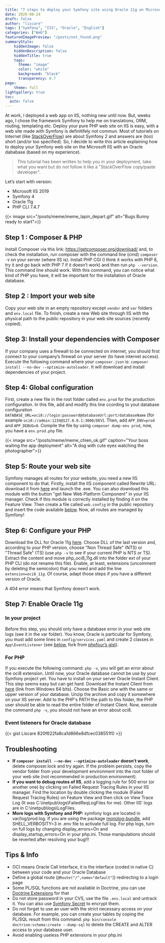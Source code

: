 ```yaml
---
title: "7 steps to deploy your Symfony site using Oracle 11g on Microsoft IIS"
date: 2020-08-24
draft: false
author: "liscare"
tags: ["Symfony", "IIS", "Oracle", "English"]
categories: ["Web"]
featuredImagePreview: "/posts/not_found.png"
summaryStyle:
    hiddenImage: false
    hiddenDescription: false
    hiddenTitle: true
    tags:
      theme: "image"
      color: "white"
      background: "black"
      transparency: 0.7
page:
    theme: full
lightgallery: true
toc:
  auto: false
---
```


At work, I deployed a web app on IIS, nothing new until now. But, weeks ago, I chose the framework Symfony to help me on translations, ORM, routing, templating etc. Deploy your pure PHP web site on IIS is easy, with a web site made with Symfony is definitifely not commun. Most of tutoriels on Internet (like [StackOverFlow](https://stackoverflow.com/)) are about Symfony 2 and answers are (too) short (and/or too specified). So, I decide to write this article explaining how to deploy your Symfony web site on the Microsoft IIS with an Oracle dababase (based on my experience).

> This tutorial has been written to help you in your deployment, take what you want but do not follow it like a "StackOverFlow copy/paste developer".

Let’s start with version:
- Microsoft IIS 2019
- Symfony 4
- Oracle 11g
- PHP CLI 7.4.7

{{< image src="/posts/meme/meme_lapin_depart.gif" alt="Bugs Bunny ready to start">}}

## Step 1 : Composer & PHP

Install Composer via this link: https://getcomposer.org/download/ and, to check the installation, run composer with the command line (cmd) `composer -V` on your server (where IIS is).
Install PHP CGI (I think it works with PHP 8, try it and go back with PHP 7 if it doesn’t work) and then run `php --version`. This command line should work. With this command, you can notice what kind of PHP you have, it will be important for the installation of Oracle database.

## Step 2 : Import your web site

Copy your web site in an empty repository except `vendor` and `var` folders and `env.local` file. To finish, create a new Web site through IIS with the physical path to the public repository in your web site sources (recently copied).

## Step 3: Install your dependencies with Composer

If your company uses a firewall to be connected on internet, you should first connect to your company’s firewall on your server (to have internet access). Execute the following command where your `composer.json` is: `composer install --no-dev --optimize-autoloader`. It will download and install dependencies of your project.

## Step 4: Global configuration

First, create a new file in the root folder called `env.prod` for the production configuration. In this file, add and modify this line ccording to yout database configuration `DATABASE_URL=oci8://login:password@databaseUrl:port/databaseName` (for example `oci8://admin:1234@127.0.0.1:3000/DEV`). Then, add `APP_ENV=prod` and `APP_DEBUG=0`. Compile the file by using `composer dump-env prod`, now, you have a `env.prod.php` file.

{{< image src="/posts/meme/meme_chien_ok.gif" caption="Your boss waiting the app deployment" alt="A dog with cute eyes watching the photographer">}}

## Step 5: Route your web site

Symfony manages all routes for your website, you need a new IIS component to do that. Firstly, install the IIS component called Rewrite URL: download it from [here](https://www.iis.net/downloads/microsoft/url-rewrite) and launch the .exe. You can also download this module with the button "get New Web Platform Component" in your IIS manager. Check if this module is correctly installed by finding it on the Feature View. Then create a file called `web.config` in the public repository and insert the code available [below](https://gist.github.com/Liscare/820f622fa8ca1d866e8dfcec038551f0). Now, all routes are managed by Symfony!

## Step 6: Configure your PHP

Download the DLL for Oracle 11g [here](https://pecl.php.net/package/oci8). Choose DLL of the last version and, according to your PHP version, choose "Non Thread Safe" (NTS) or "Thread Safe" (TS) (use `php -v` to see if your current PHP is NTS or TS). Extract the content and move php_oci8_11g.dll into the folder ext of your PHP CLI (do not rename this file). Enable, at least, extensions (uncomment by deleting the semicolon) that you need and add the line `extension=oci8_11g`. Of course, adapt those steps if you have a different version of Oracle.

A 404 error means that Symfony doesn't work.

## Step 7: Enable Oracle 11g
### In your project

Before this step, you should only have a database error in your web site logs (see it in the var folder). You know, Oracle is particular for Symfony, you must add some lines in `config/services.yaml` and create 2 classes in `App\EventListener` (see [below](https://gist.github.com/Liscare/820f622fa8ca1d866e8dfcec038551f0), fork from [phpfour’s gist](https://gist.github.com/phpfour/4290cc1f0892dda4ef94a492d6b3f81e)).

### For PHP
If you execute the following command: `php -v`, you will get an error about the oci8 extension. Until now, your Oracle database cannot be use by your Symfony project yet. You have to install on your server Oracle Instant Client. This step seems easy but can get hard. Download the Instant Client from [here](https://www.oracle.com/database/technologies/instant-client/winx64-64-downloads.html) (link from Windows 64 bits). Choose the Basic one with the same or upper version of your database. Unzip the archive and copy it somewhere on your IIS server. Add to the PHP's PATH the path to this folder, the PHP user should be able to read the entire folder of Instant Client. Now, execute the command `php -v`, you should not have an error about oci8.

### Event listeners for Oracle database

{{< gist Liscare 820f622fa8ca1d866e8dfcec038551f0 >}}

## Troubleshooting

- **If `composer install --no-dev --optimize-autoloader` doesn’t work**, delete composer.lock and try again. If the problem persists, copy the vendor folder from your development environment into the root folder of your web site (not recommended in production environment).
- **If you want to debug routes of IIS**, add a logging rule for 500 error (or another one) by clicking on Failed Request Tracing Rules in your IIS manager. Find the location by double clicking the module (Failed Request Tracing Rules) on Feature View and then click on View Trace Log (It was C:\inetpub\logs\FailedReqLogFiles for me). Other IIS’ logs are in C:\inetpub\logs\LogFiles.
- **More logs with Symfony and PHP:** symfony logs are located in var/log/prod.log. If you are using the package [monolog-bundle](https://symfony.com/doc/current/logging.html), add SHELL_VERBOSITY=3 in .env file to activate full log. For php logs, turn on full logs by changing display_errors=On and display_startup_errors=On in your php.ini. Those manipulations should be reverted after resolving your bug!!!

## Tips & Info

- OCI means Oracle Call Interface, it is the interface (coded in native C) between your code and your Oracle Database
- Define a global route (`@Route("/",name="default"`)) redirecting to a login page
- Some PL/SQL functions are not available in Doctrine, you can use [Doctrine Extensions](https://github.com/beberlei/DoctrineExtensions) for that
- Do not store password in your CVS, use the file `.env.local` and untrack it. You can also use [Symfony Secret](https://symfony.com/doc/current/configuration/secrets.html) to encrypt them.
- Do not forget to use an user with the strict necessary access on your database. For example, you can create your tables by coping the PL/SQL result from this command: `php bin/console doctrine:schema:create --dump-sql` to delete the CREATE and ALTER access to your database user.
- Avoid enabling useless PHP extensions in your php.ini